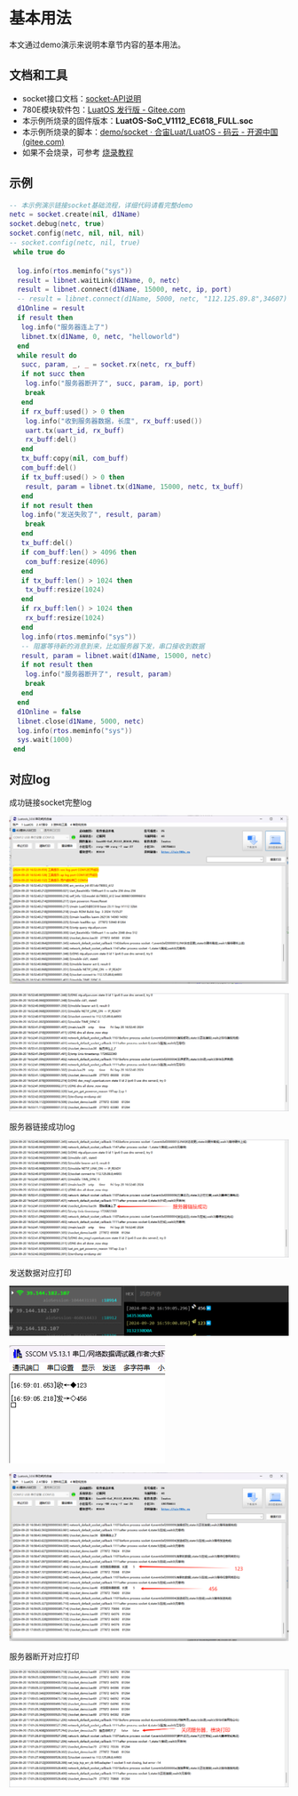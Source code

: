 # 基本用法

本文通过demo演示来说明本章节内容的基本用法。

## 文档和工具

- socket接口文档：[socket-API说明](https://wiki.luatos.com/api/socket.html)
- 780E模块软件包：[LuatOS 发行版 - Gitee.com](https://gitee.com/openLuat/LuatOS/releases)
- 本示例所烧录的固件版本：**LuatOS-SoC_V1112_EC618_FULL.soc**
- 本示例所烧录的脚本：[demo/socket · 合宙Luat/LuatOS - 码云 - 开源中国 (gitee.com)](https://gitee.com/openLuat/LuatOS/tree/master/demo/socket/EC618)
- 如果不会烧录，可参考 [烧录教程](https://doc.openluat.com/wiki/21?wiki_page_id=6024)

## 示例

``` lua
-- 本示例演示链接socket基础流程，详细代码请看完整demo
netc = socket.create(nil, d1Name)
socket.debug(netc, true)
socket.config(netc, nil, nil, nil)
-- socket.config(netc, nil, true)
 while true do

  log.info(rtos.meminfo("sys"))
  result = libnet.waitLink(d1Name, 0, netc)
  result = libnet.connect(d1Name, 15000, netc, ip, port)
  -- result = libnet.connect(d1Name, 5000, netc, "112.125.89.8",34607)
  d1Online = result
  if result then
   log.info("服务器连上了")
   libnet.tx(d1Name, 0, netc, "helloworld")
  end
  while result do
   succ, param, _, _ = socket.rx(netc, rx_buff)
   if not succ then
    log.info("服务器断开了", succ, param, ip, port)
    break
   end
   if rx_buff:used() > 0 then
    log.info("收到服务器数据，长度", rx_buff:used())
    uart.tx(uart_id, rx_buff)
    rx_buff:del()
   end
   tx_buff:copy(nil, com_buff)
   com_buff:del()
   if tx_buff:used() > 0 then
    result, param = libnet.tx(d1Name, 15000, netc, tx_buff)
   end
   if not result then
   log.info("发送失败了", result, param)
    break
   end
   tx_buff:del()
   if com_buff:len() > 4096 then
    com_buff:resize(4096)
   end
   if tx_buff:len() > 1024 then
    tx_buff:resize(1024)
   end
   if rx_buff:len() > 1024 then
    rx_buff:resize(1024)
   end
   log.info(rtos.meminfo("sys"))
   -- 阻塞等待新的消息到来，比如服务器下发，串口接收到数据
   result, param = libnet.wait(d1Name, 15000, netc)
   if not result then
    log.info("服务器断开了", result, param)
    break
   end
  end
  d1Online = false
  libnet.close(d1Name, 5000, netc)
  log.info(rtos.meminfo("sys"))
  sys.wait(1000)
 end
```

## 对应log

成功链接socket完整log

![alt text](image.png)

![alt text](image-1.png)

服务器链接成功log

![alt text](image-2.png)

发送数据对应打印

![alt text](image-4.png)

![alt text](image-3.png)

![alt text](image-5.png)

服务器断开对应打印

![alt text](image-6.png)
